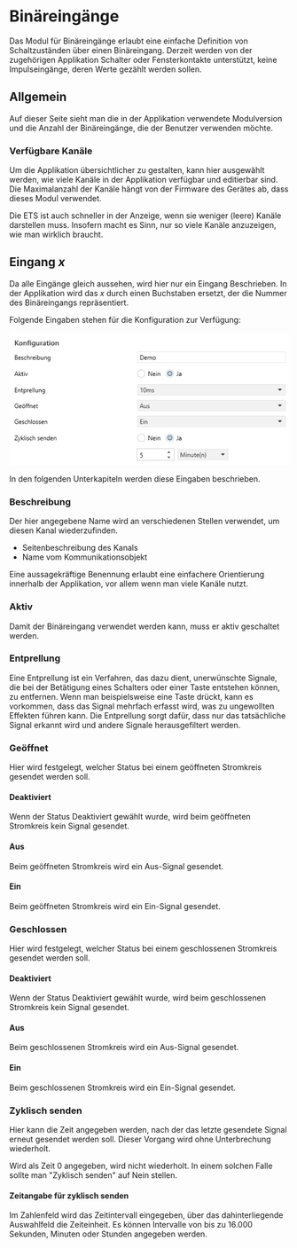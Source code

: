 # **Binäreingänge**

<!-- DOC HelpContext="Dokumentation" -->

<!-- DOCCONTENT
Eine vollständige Applikationsbeschreibung ist unter folgendem Link verfügbar: https://github.com/openknx/OFM-BinaryInput/blob/v1/doc/Applikationsbeschreibung-Binaereingang.md
DOCCONTENT -->

Das Modul für Binäreingänge erlaubt eine einfache Definition von Schaltzuständen über einen Binäreingang. Derzeit werden von der zugehörigen Applikation Schalter oder Fensterkontakte unterstützt, keine Impulseingänge, deren Werte gezählt werden sollen.
<!-- DOCEND -->

## **Allgemein**

Auf dieser Seite sieht man die in der Applikation verwendete Modulversion und die Anzahl der Binäreingänge, die der Benutzer verwenden möchte.

### **Verfügbare Kanäle**

Um die Applikation übersichtlicher zu gestalten, kann hier ausgewählt werden, wie viele Kanäle in der Applikation verfügbar und editierbar sind. Die Maximalanzahl der Kanäle hängt von der Firmware des Gerätes ab, dass dieses Modul verwendet.

Die ETS ist auch schneller in der Anzeige, wenn sie weniger (leere) Kanäle darstellen muss. Insofern macht es Sinn, nur so viele Kanäle anzuzeigen, wie man wirklich braucht.

## **Eingang *x***

Da alle Eingänge gleich aussehen, wird hier nur ein Eingang Beschrieben. In der Applikation wird das *x* durch einen Buchstaben ersetzt, der die Nummer des Binäreingangs repräsentiert.

<!-- DOC Skip="3" -->
Folgende Eingaben stehen für die Konfiguration zur Verfügung:

<kbd>![Eingang](pics/Eingang.png)</kbd>

In den folgenden Unterkapiteln werden diese Eingaben beschrieben.

<!-- DOC -->
### **Beschreibung**

Der hier angegebene Name wird an verschiedenen Stellen verwendet, um diesen Kanal wiederzufinden.

* Seitenbeschreibung des Kanals
* Name vom Kommunikationsobjekt

Eine aussagekräftige Benennung erlaubt eine einfachere Orientierung innerhalb der Applikation, vor allem wenn man viele Kanäle nutzt.


<!-- DOC -->
### **Aktiv**

Damit der Binäreingang verwendet werden kann, muss er aktiv geschaltet werden.

<!-- DOC -->
### **Entprellung**

Eine Entprellung ist ein Verfahren, das dazu dient, unerwünschte Signale, die bei der Betätigung eines Schalters oder einer Taste entstehen können, zu entfernen. Wenn man beispielsweise eine Taste drückt, kann es vorkommen, dass das Signal mehrfach erfasst wird, was zu ungewollten Effekten führen kann. Die Entprellung sorgt dafür, dass nur das tatsächliche Signal erkannt wird und andere Signale herausgefiltert werden.

<!-- DOC -->
### **Geöffnet**

Hier wird festgelegt, welcher Status bei einem geöffneten Stromkreis gesendet werden soll.

#### **Deaktiviert**

Wenn der Status Deaktiviert gewählt wurde, wird beim geöffneten Stromkreis kein Signal gesendet.

#### **Aus**

Beim geöffneten Stromkreis wird ein Aus-Signal gesendet.

#### **Ein**

Beim geöffneten Stromkreis wird ein Ein-Signal gesendet.


<!-- DOC -->
### **Geschlossen**

Hier wird festgelegt, welcher Status bei einem geschlossenen Stromkreis gesendet werden soll.

#### **Deaktiviert**

Wenn der Status Deaktiviert gewählt wurde, wird beim geschlossenen Stromkreis kein Signal gesendet.

#### **Aus**

Beim geschlossenen Stromkreis wird ein Aus-Signal gesendet.

#### **Ein**

Beim geschlossenen Stromkreis wird ein Ein-Signal gesendet.

<!-- DOC -->
### **Zyklisch senden**

Hier kann die Zeit angegeben werden, nach der das letzte gesendete Signal erneut gesendet werden soll. Dieser Vorgang wird ohne Unterbrechung wiederholt.

Wird als Zeit 0 angegeben, wird nicht wiederholt. In einem solchen Falle sollte man "Zyklisch senden" auf Nein stellen.

#### **Zeitangabe für zyklisch senden**

Im Zahlenfeld wird das Zeitintervall eingegeben, über das dahinterliegende Auswahlfeld die Zeiteinheit. Es können Intervalle von bis zu 16.000 Sekunden, Minuten oder Stunden angegeben werden.


